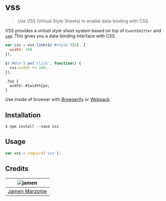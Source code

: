 # vss
> Use VSS (Virtual Style Sheets) to enable data-binding with CSS.

VSS provides a _virtual style sheet_ system based on top of `EventEmitter` and [`sem`](https://github.com/jamen/sem).  This gives you a data-binding interface with CSS.

```javascript
var css = vss.link($('#style')[0], {
  width: 100
});

$('#btn').on('click', function() {
  css.width += 100;
});
```
```
.foo {
  width: #{width}px;
}
```

Use inside of browser with [Browserify](https://npmjs.com/browserify) or [Webpack](https://npmjs.com/webpack).

## Installation
```shell
$ npm install --save vss
```

## Usage
```javascript
var vss = require('vss');
```

## Credits
| ![jamen][avatar] |
|:---:|
| [Jamen Marzonie][github] |

  [avatar]: https://avatars.githubusercontent.com/u/6251703?v=3&s=125
  [github]: https://github.com/jamen
